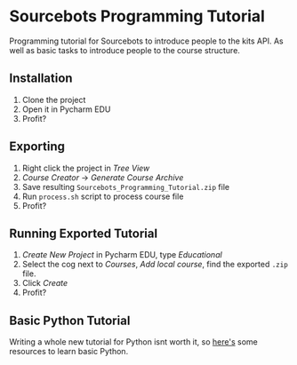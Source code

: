 # Sourcebots Programming Tutorial

Programming tutorial for Sourcebots to introduce people to the kits API. As well as basic tasks to introduce people to the course structure.

## Installation
1. Clone the project
2. Open it in Pycharm EDU
3. Profit?

## Exporting
1. Right click the project in _Tree View_
2. _Course Creator_ -> _Generate Course Archive_
3. Save resulting `Sourcebots_Programming_Tutorial.zip` file
4. Run `process.sh` script to process course file
4. Profit?

## Running Exported Tutorial
1. _Create New Project_ in Pycharm EDU, type _Educational_
2. Select the cog next to _Courses_, _Add local course_, find the exported `.zip` file.
3. Click _Create_
4. Profit?

## Basic Python Tutorial
Writing a whole new tutorial for Python isnt worth it, so [here's](https://github.com/sourcebots/programming-tutorial/blob/master/basic.md) some resources to learn basic Python.
